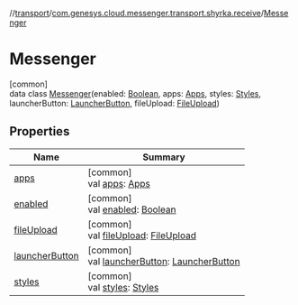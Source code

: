 //[transport](../../../index.md)/[com.genesys.cloud.messenger.transport.shyrka.receive](../index.md)/[Messenger](index.md)

# Messenger

[common]\
data class [Messenger](index.md)(enabled: [Boolean](https://kotlinlang.org/api/latest/jvm/stdlib/kotlin/-boolean/index.html), apps: [Apps](../-apps/index.md), styles: [Styles](../-styles/index.md), launcherButton: [LauncherButton](../-launcher-button/index.md), fileUpload: [FileUpload](../-file-upload/index.md))

## Properties

| Name | Summary |
|---|---|
| [apps](apps.md) | [common]<br>val [apps](apps.md): [Apps](../-apps/index.md) |
| [enabled](enabled.md) | [common]<br>val [enabled](enabled.md): [Boolean](https://kotlinlang.org/api/latest/jvm/stdlib/kotlin/-boolean/index.html) |
| [fileUpload](file-upload.md) | [common]<br>val [fileUpload](file-upload.md): [FileUpload](../-file-upload/index.md) |
| [launcherButton](launcher-button.md) | [common]<br>val [launcherButton](launcher-button.md): [LauncherButton](../-launcher-button/index.md) |
| [styles](styles.md) | [common]<br>val [styles](styles.md): [Styles](../-styles/index.md) |
